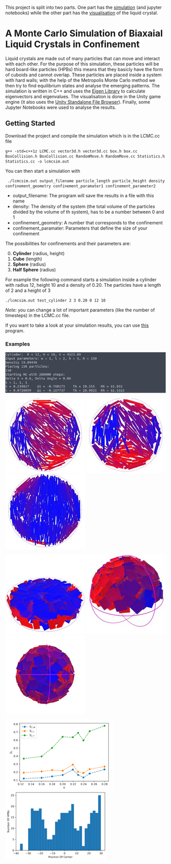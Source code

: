This project is split into two parts. One part has the [simulation](https://github.com/ocatias/LCMC_Sim) (and jupyter notebooks) while the other part has the [visualisation](https://github.com/ocatias/LCMC_Vis) of the liquid crystal.

# A Monte Carlo Simulation of Biaxaial Liquid Crystals in Confinement

Liquid crystals are made out of many particles that can move and interact with each other. For the purpose of this simulation, these particles will be hard board-like particles (HPBs) this means that they basicly have the form of cuboids and cannot overlap. These particles are placed inside a system with hard walls; with the help of the Metropolis Monte Carlo method we then try to find equilibrium states and analyse the emerging patterns.
The simulation is written in C++ and uses the [Eigen Library](http://eigen.tuxfamily.org/index.php?title=Main_Page) to calculate eigenvectors and eigenvalues.   The visualisation is done in the Unity game engine (it also uses the  [Unity Standalone File Browser](https://github.com/gkngkc/UnityStandaloneFileBrowser)). Finally, some Jupyter Notebooks were used to analyse the results.

## Getting Started
Download the project and compile the simulation which is in the LCMC.cc file
```
g++ -std=c++1z LCMC.cc vector3d.h vector3d.cc box.h box.cc BoxCollision.h BoxCollision.cc RandomMove.h RandomMove.cc Statistics.h Statistics.cc -o lcmcsim.out
```

You can then start a simulation with

```
 ./lcmcsim.out output_filename particle_length particle_height density  confinement_geometry confinement_paramater1 confinement_parameter2 
```
* output_filename: The program will save the results in a file with this name 
* density: The density of the system (the total volume of the particles divided by the volume of th system), has to be a number between 0 and 1
* confinement_geometry: A number that corresponds to the confinement
* confinement_paramater: Parameters that define the size of your confinement

The possibilities for confinements and their parameters are:

0. **Cylinder** (radius, height)
1. **Cube** (length)
3. **Sphere** (radius)
4. **Half Sphere** (radius)

For example the following command starts a simulation inside a cylinder with radius 12, height 10 and a density of 0.20. The particles have a length of 2 and a height of 3
```
./lcmcsim.out test_cylinder 2 3 0.20 0 12 10
```

*Note:* you can change a lot of important parameters (like the number of timesteps) in the LCMC.cc file.

If you want to take a look at your simulation results, you can use [this](https://github.com/ocatias/LCMC_Vis) program.

### Examples
![](https://github.com/ocatias/LCMC_Sim/blob/master/Pictures/Sim_Screenshot1.png)

![](https://github.com/ocatias/LCMC_Sim/blob/master/Pictures/rod1d16_1.resized.jpg) ![](https://github.com/ocatias/LCMC_Sim/blob/master/Pictures/rod2d20_1.resized.jpg) ![](https://github.com/ocatias/LCMC_Sim/blob/master/Pictures/rod1d25_1.resized.jpg)

![](https://github.com/ocatias/LCMC_Sim/blob/master/Pictures/lyingN400_2.resized.jpg) ![](https://github.com/ocatias/LCMC_Sim/blob/master/Pictures/hs_side01.resized.jpg) ![](https://github.com/ocatias/LCMC_Sim/blob/master/Pictures/sphere002.resized.jpg)

 ![](https://github.com/ocatias/LCMC_Sim/blob/master/Pictures/OrderParamater1.resized.png) ![](https://github.com/ocatias/LCMC_Sim/blob/master/Pictures/COG.resized.png)




